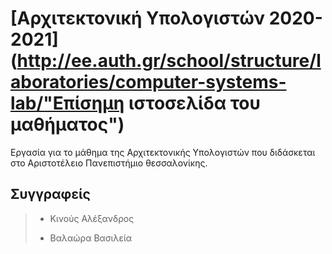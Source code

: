# [Αρχιτεκτονική Υπολογιστών 2020-2021](http://ee.auth.gr/school/structure/laboratories/computer-systems-lab/"Επίσημη ιστοσελίδα του μαθήματος")
Εργασία για το μάθημα της Αρχιτεκτονικής Υπολογιστών που διδάσκεται στο Αριστοτέλειο Πανεπιστήμιο θεσσαλονίκης.
## Συγγραφείς
>- Κινούς Αλέξανδρος
>
>- Βαλαώρα Βασιλεία
